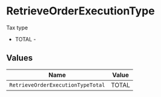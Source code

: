 # RetrieveOrderExecutionType

Tax type
* TOTAL - 


## Values

| Name                              | Value                             |
| --------------------------------- | --------------------------------- |
| `RetrieveOrderExecutionTypeTotal` | TOTAL                             |